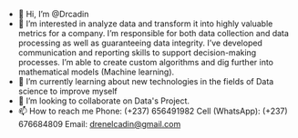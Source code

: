 - 👋 Hi, I’m @Drcadin
- 👀 I’m interested in analyze data and transform it into highly valuable metrics for a company. I’m responsible for both data collection and data processing as well as guaranteeing data integrity. I’ve developed communication and reporting skills to support decision-making processes. I’m able to create custom algorithms and dig further into mathematical models (Machine learning).
- 🌱 I’m currently learning about new technologies in the fields of Data science to improve myself
- 💞️ I’m looking to collaborate on Data's Project.
- 📫 How to reach me Phone: (+237) 656491982 Cell (WhatsApp): (+237) 676684809 Email: drenelcadin@gmail.com 


<!---
Drcadin/Drcadin is a ✨ special ✨ repository because its `README.md` (this file) appears on your GitHub profile.
You can click the Preview link to take a look at your changes.
--->
